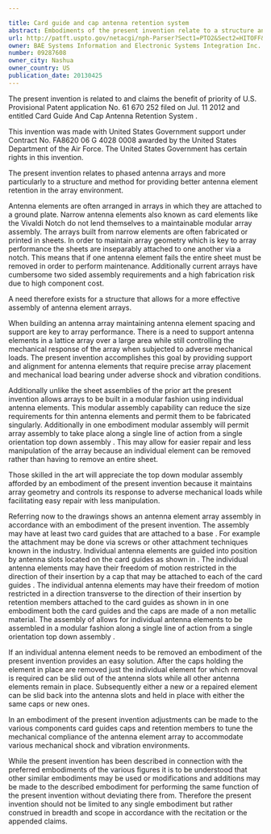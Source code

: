 ```yaml
---

title: Card guide and cap antenna retention system
abstract: Embodiments of the present invention relate to a structure and method for providing better antenna element retention in the any environment. The structure may comprise at least two card guides attached to a base. Each card guide may have at least one antenna slot, and individual antenna elements may be guided into position by an antenna slot of two different card guides. The individual antenna elements may have their freedom of motion restricted in the direction of their insertion by caps attached to the card guides. The individual antenna elements may have their freedom of motion restricted in a direction transverse to their direction of insertion by retention members attached to the card guides. By allowing for the “top-down” assembly of individual antenna elements in a modular fashion, embodiments of the present invention may facilitate easier repair of antenna element arrays, than prior art array assemblies.
url: http://patft.uspto.gov/netacgi/nph-Parser?Sect1=PTO2&Sect2=HITOFF&p=1&u=%2Fnetahtml%2FPTO%2Fsearch-adv.htm&r=1&f=G&l=50&d=PALL&S1=09287608&OS=09287608&RS=09287608
owner: BAE Systems Information and Electronic Systems Integration Inc.
number: 09287608
owner_city: Nashua
owner_country: US
publication_date: 20130425
---
```

The present invention is related to and claims the benefit of priority of U.S. Provisional Patent application No. 61 670 252 filed on Jul. 11 2012 and entitled Card Guide And Cap Antenna Retention System .

This invention was made with United States Government support under Contract No. FA8620 06 G 4028 0008 awarded by the United States Department of the Air Force. The United States Government has certain rights in this invention.

The present invention relates to phased antenna arrays and more particularly to a structure and method for providing better antenna element retention in the array environment.

Antenna elements are often arranged in arrays in which they are attached to a ground plate. Narrow antenna elements also known as card elements like the Vivaldi Notch do not lend themselves to a maintainable modular array assembly. The arrays built from narrow elements are often fabricated or printed in sheets. In order to maintain array geometry which is key to array performance the sheets are inseparably attached to one another via a notch. This means that if one antenna element fails the entire sheet must be removed in order to perform maintenance. Additionally current arrays have cumbersome two sided assembly requirements and a high fabrication risk due to high component cost.

A need therefore exists for a structure that allows for a more effective assembly of antenna element arrays.

When building an antenna array maintaining antenna element spacing and support are key to array performance. There is a need to support antenna elements in a lattice array over a large area while still controlling the mechanical response of the array when subjected to adverse mechanical loads. The present invention accomplishes this goal by providing support and alignment for antenna elements that require precise array placement and mechanical load bearing under adverse shock and vibration conditions.

Additionally unlike the sheet assemblies of the prior art the present invention allows arrays to be built in a modular fashion using individual antenna elements. This modular assembly capability can reduce the size requirements for thin antenna elements and permit them to be fabricated singularly. Additionally in one embodiment modular assembly will permit array assembly to take place along a single line of action from a single orientation top down assembly . This may allow for easier repair and less manipulation of the array because an individual element can be removed rather than having to remove an entire sheet.

Those skilled in the art will appreciate the top down modular assembly afforded by an embodiment of the present invention because it maintains array geometry and controls its response to adverse mechanical loads while facilitating easy repair with less manipulation.

Referring now to the drawings shows an antenna element array assembly in accordance with an embodiment of the present invention. The assembly may have at least two card guides that are attached to a base . For example the attachment may be done via screws or other attachment techniques known in the industry. Individual antenna elements are guided into position by antenna slots located on the card guides as shown in . The individual antenna elements may have their freedom of motion restricted in the direction of their insertion by a cap that may be attached to each of the card guides . The individual antenna elements may have their freedom of motion restricted in a direction transverse to the direction of their insertion by retention members attached to the card guides as shown in in one embodiment both the card guides and the caps are made of a non metallic material. The assembly of allows for individual antenna elements to be assembled in a modular fashion along a single line of action from a single orientation top down assembly .

If an individual antenna element needs to be removed an embodiment of the present invention provides an easy solution. After the caps holding the element in place are removed just the individual element for which removal is required can be slid out of the antenna slots while all other antenna elements remain in place. Subsequently either a new or a repaired element can be slid back into the antenna slots and held in place with either the same caps or new ones.

In an embodiment of the present invention adjustments can be made to the various components card guides caps and retention members to tune the mechanical compliance of the antenna element array to accommodate various mechanical shock and vibration environments.

While the present invention has been described in connection with the preferred embodiments of the various figures it is to be understood that other similar embodiments may be used or modifications and additions may be made to the described embodiment for performing the same function of the present invention without deviating there from. Therefore the present invention should not be limited to any single embodiment but rather construed in breadth and scope in accordance with the recitation or the appended claims.

